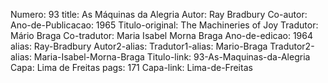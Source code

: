 Numero: 93
title: As Máquinas da Alegria
Autor: Ray Bradbury
Co-autor: 
Ano-de-Publicacao: 1965
Titulo-original: The Machineries of Joy
Tradutor: Mário Braga
Co-tradutor: Maria Isabel Morna Braga
Ano-de-edicao: 1964
alias: Ray-Bradbury
Autor2-alias: 
Tradutor1-alias: Mario-Braga
Tradutor2-alias: Maria-Isabel-Morna-Braga
Titulo-link: 93-As-Maquinas-da-Alegria
Capa: Lima de Freitas
pags: 171
Capa-link: Lima-de-Freitas
